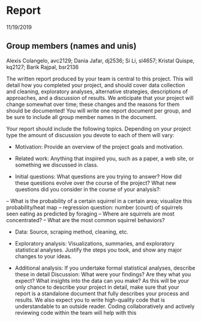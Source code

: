 Report
================
11/19/2019

## Group members (names and unis)

Alexis Colangelo, avc2129; Dania Jafar, dj2536; Si Li, sl4657; Kristal
Quispe, kq2127; Barik Rajpal, bsr2136

The written report produced by your team is central to this project.
This will detail how you completed your project, and should cover data
collection and cleaning, exploratory analyses, alternative strategies,
descriptions of approaches, and a discussion of results. We anticipate
that your project will change somewhat over time; these changes and the
reasons for them should be documented\! You will write one report
document per group, and be sure to include all group member names in the
document.

Your report should include the following topics. Depending on your
project type the amount of discussion you devote to each of them will
vary:

  - Motivation: Provide an overview of the project goals and motivation.

  - Related work: Anything that inspired you, such as a paper, a web
    site, or something we discussed in class.

  - Initial questions: What questions are you trying to answer? How did
    these questions evolve over the course of the project? What new
    questions did you consider in the course of your analysis?:

– What is the probability of a certain squirrel in a certain area;
visualize this probability/heat map – regression question: number
(count) of squirrels seen eating as predicted by foraging – Where are
squirrels are most concentrated? – What are the most common squirrel
behaviors?

  - Data: Source, scraping method, cleaning, etc.

  - Exploratory analysis: Visualizations, summaries, and exploratory
    statistical analyses. Justify the steps you took, and show any major
    changes to your ideas.

  - Additional analysis: If you undertake formal statistical analyses,
    describe these in detail Discussion: What were your findings? Are
    they what you expect? What insights into the data can you make? As
    this will be your only chance to describe your project in detail,
    make sure that your report is a standalone document that fully
    describes your process and results. We also expect you to write
    high-quality code that is understandable to an outside reader.
    Coding collaboratively and actively reviewing code within the team
    will help with this
